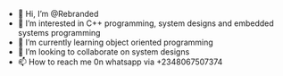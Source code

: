 - 👋 Hi, I’m @Rebranded
- 👀 I’m interested in C++ programming, system designs and embedded systems programming
- 🌱 I’m currently learning object oriented programming
- 💞️ I’m looking to collaborate on system designs 
- 📫 How to reach me 0n whatsapp via +2348067507374

<!---
Rebranded/Rebranded is a ✨ special ✨ repository because its `README.md` (this file) appears on your GitHub profile.
You can click the Preview link to take a look at your changes.
--->
